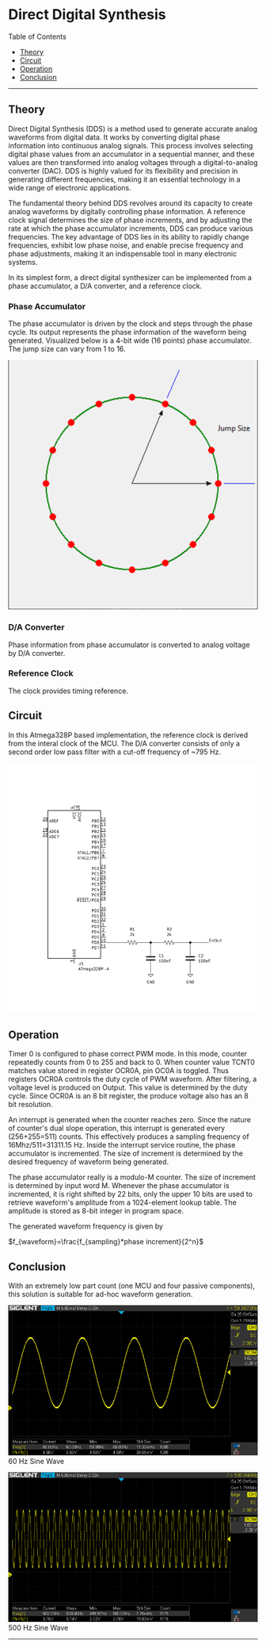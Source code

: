 # Direct Digital Synthesis

Table of Contents
- [Theory](#theory)
- [Circuit](#circuit)
- [Operation](#operation)
- [Conclusion](#conclusion)

---

## Theory

Direct Digital Synthesis (DDS) is a method used to generate accurate analog waveforms from digital data. It works by converting digital phase information into continuous analog signals. This process involves selecting digital phase values from an accumulator in a sequential manner, and these values are then transformed into analog voltages through a digital-to-analog converter (DAC). DDS is highly valued for its flexibility and precision in generating different frequencies, making it an essential technology in a wide range of electronic applications.

The fundamental theory behind DDS revolves around its capacity to create analog waveforms by digitally controlling phase information. A reference clock signal determines the size of phase increments, and by adjusting the rate at which the phase accumulator increments, DDS can produce various frequencies. The key advantage of DDS lies in its ability to rapidly change frequencies, exhibit low phase noise, and enable precise frequency and phase adjustments, making it an indispensable tool in many electronic systems.

In its simplest form, a direct digital synthesizer can be implemented from a phase accumulator, a D/A converter, and a reference clock.

### Phase Accumulator

The phase accumulator is driven by the clock and steps through the phase cycle. Its output represents the phase information of the waveform being generated. Visualized below is a 4-bit wide (16 points) phase accumulator. The jump size can vary from 1 to 16.

![Alt Text](./image/phase_wheel.png)

### D/A Converter

Phase information from phase accumulator is converted to analog voltage by D/A converter. 

###  Reference Clock

The clock provides timing reference.

## Circuit

In this Atmega328P based implementation, the reference clock is derived from the interal clock of the MCU. The D/A converter consists of only a second order low pass filter with a cut-off frequency of ~795 Hz.

![Alt Text](./image/dds.svg)

## Operation

Timer 0 is configured to phase correct PWM mode. In this mode, counter repeatedly counts from 0 to 255 and back to 0. When counter value TCNT0 matches value stored in register OCR0A, pin OC0A is toggled. Thus registers OCR0A controls the duty cycle of PWM waveform. After filtering, a voltage level is produced on Output. This value is determined by the duty cycle. Since OCR0A is an 8 bit register, the produce voltage also has an 8 bit resolution.

An interrupt is generated when the counter reaches zero. Since the nature of counter's dual slope operation, this interrupt is generated every (256+255=511) counts. This effectively produces a sampling frequency of 16Mhz/511=31311.15 Hz. Inside the interrupt service routine, the phase accumulator is incremented. The size of increment is determined by the desired frequency of waveform being generated.

The phase accumulator really is a modulo-M counter. The size of increment is determined by input word M. Whenever the phase accumulator is incremented, it is right shifted by 22 bits, only the upper 10 bits are used to retrieve waveform's amplitude from a 1024-element lookup table. The amplitude is stored as 8-bit integer in program space.

The generated waveform frequency is given by

$f_{waveform}=\frac{f_{sampling}*phase increment}{2^n}$

## Conclusion

With an extremely low part count (one MCU and four passive components), this solution is suitable for ad-hoc waveform generation.

![Alt Text](./image/SDS00003.png)
60 Hz Sine Wave

![Alt Text](./image/SDS00004.png)
500 Hz Sine Wave

---